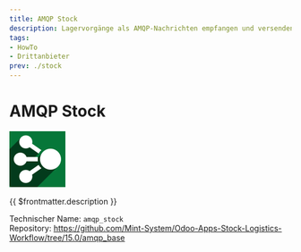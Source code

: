 ```yaml
---
title: AMQP Stock
description: Lagervorgänge als AMQP-Nachrichten empfangen und versenden.
tags:
- HowTo
- Drittanbieter
prev: ./stock
---
```

# AMQP Stock
![](assets/odoo_icon_amqp.png)

{{ $frontmatter.description }}

Technischer Name: `amqp_stock`\
Repository: <https://github.com/Mint-System/Odoo-Apps-Stock-Logistics-Workflow/tree/15.0/amqp_base>
